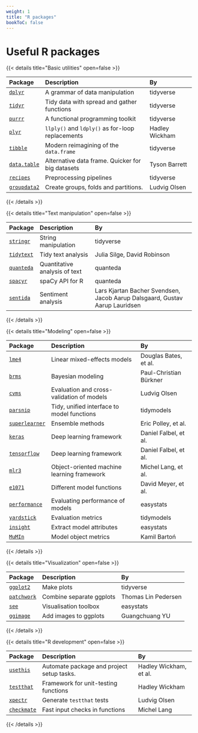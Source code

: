 ```yaml
---
weight: 1
title: "R packages"
bookToC: false
---
```


# Useful R packages

{{< details title="Basic utilities" open=false >}}

| Package                                                   | Description                                      | By             |
| :-------------------------------------------------------- | :----------------------------------------------- | :------------- |
| [`dplyr`](https://github.com/tidyverse/dplyr)             | A grammar of data manipulation                   | tidyverse      |
| [`tidyr`](https://github.com/tidyverse/tidyr)             | Tidy data with spread and gather functions       | tidyverse      |
| [`purrr`](https://github.com/tidyverse/purrr)             | A functional programming toolkit                 | tidyverse      |
| [`plyr`](https://github.com/hadley/plyr)                  | `llply()` and `ldply()` as for-loop replacements | Hadley Wickham |
| [`tibble`](https://github.com/tidyverse/tibble/)          | Modern reimagining of the `data.frame`           | tidyverse      |
| [`data.table`](https://github.com/Rdatatable/data.table)  | Alternative data frame. Quicker for big datasets | Tyson Barrett  |
| [`recipes`](https://github.com/tidymodels/recipes)        | Preprocessing pipelines                          | tidyverse |
| [`groupdata2`](https://github.com/LudvigOlsen/groupdata2) | Create groups, folds and partitions.             | Ludvig Olsen   |

{{< /details >}}

{{< details title="Text manipulation" open=false >}}

| Package                                              | Description                   | By                                                                          |
| :--------------------------------------------------- | :---------------------------- | :-------------------------------------------------------------------------- |
| [`stringr`](https://github.com/tidyverse/stringr)    | String manipulation           | tidyverse                                                                   |
| [`tidytext`](https://github.com/juliasilge/tidytext) | Tidy text analysis            | Julia Silge, David Robinson                                                 |
| [`quanteda`](https://github.com/quanteda/quanteda)   | Quantitative analysis of text | quanteda                                                                    |
| [`spacyr`](https://github.com/quanteda/spacyr)       | spaCy API for R               | quanteda                                                                    |
| [`sentida`](https://github.com/Guscode/Sentida)      | Sentiment analysis            | Lars Kjartan Bacher Svendsen, Jacob Aarup Dalsgaard, Gustav Aarup Lauridsen |

{{< /details >}}

{{< details title="Modeling" open=false >}}

| Package                                                   | Description                                | By            |
| :-------------------------------------------------------- | :----------------------------------------- | :------------ |
| [`lme4`](https://github.com/lme4/lme4)                    | Linear mixed-effects models                | Douglas Bates, et al. |
| [`brms`](https://github.com/paul-buerkner/brms)           | Bayesian modeling                          | Paul-Christian Bürkner |
| [`cvms`](https://github.com/LudvigOlsen/cvms)             | Evaluation and cross-validation of models  | Ludvig Olsen  |
| [`parsnip`](https://github.com/tidymodels/parsnip)        | Tidy, unified interface to model functions | tidymodels    |
| [`superlearner`](https://github.com/ecpolley/SuperLearner)| Ensemble methods                           | Eric Polley, et al. |
| [`keras`](https://keras.rstudio.com/)                     | Deep learning framework                    | Daniel Falbel, et al. |
| [`tensorflow`](https://tensorflow.rstudio.com/)           | Deep learning framework                    | Daniel Falbel, et al. |
| [`mlr3`](https://github.com/mlr-org/mlr3/)                | Object-oriented machine learning framework | Michel Lang, et al. |
| [`e1071`](https://cran.r-project.org/package=e1071)       | Different model functions                  | David Meyer, et al. |
| [`performance`](https://github.com/easystats/performance) | Evaluating performance of models           | easystats     |
| [`yardstick`](https://github.com/tidymodels/yardstick/)   | Evaluation metrics                         | tidymodels    |
| [`insight`](https://github.com/easystats/insight)         | Extract model attributes                   | easystats     |
| [`MuMIn`](https://cran.r-project.org/package=MuMIn)       | Model object metrics                       | Kamil Bartoń  |

{{< /details >}}

{{< details title="Visualization" open=false >}}

| Package                                               | Description              | By                  |
| :---------------------------------------------------- | :----------------------- | :------------------ |
| [`ggplot2`](https://github.com/tidyverse/ggplot2)     | Make plots               | tidyverse           |
| [`patchwork`](https://github.com/thomasp85/patchwork) | Combine separate ggplots | Thomas Lin Pedersen |
| [`see`](https://github.com/easystats/see)             | Visualisation toolbox    | easystats           |
| [`ggimage`](https://github.com/GuangchuangYu/ggimage) | Add images to ggplots    | Guangchuang YU      |

{{< /details >}}

{{< details title="R development" open=false >}}

| Package                                           | Description                          | By             |
| :------------------------------------------------ | :----------------------------------- | :------------- |
| [`usethis`](https://github.com/r-lib/usethis)     | Automate package and project setup tasks. | Hadley Wickham, et al. |
| [`testthat`](https://testthat.r-lib.org/)         | Framework for unit-testing functions | Hadley Wickham |
| [`xpectr`](https://github.com/LudvigOlsen/xpectr) | Generate `testthat` tests            | Ludvig Olsen   |
| [`checkmate`](https://github.com/mllg/checkmate)  | Fast input checks in functions       | Michel Lang    |

{{< /details >}}

